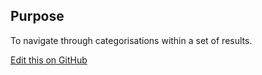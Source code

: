 ## Purpose

To navigate through categorisations within a set of results.

[Edit this on GitHub](https://github.com/wellcometrust/wellcomecollection.org/blob/master/common/views/components/TabNav/README.md)
